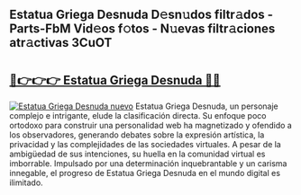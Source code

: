 ## Estatua Griega Desnuda D𝚎sn𝚞dos filtr𝚊dos - Parts-FbM Vid𝚎os f𝚘tos - N𝚞evas filtr𝚊ciones atr𝚊ctivas 3CuOT

# <h2><a href="http://mb0abg.tromn.icu/?c=Estatua+Griega+Desnuda">🔗👉👉👉 Estatua Griega Desnuda 🔗🔗</a></h2>

[![Estatua Griega Desnuda nuevo](https://i.imgur.com/pEAQMta.gif)](http://mb0abg.tromn.icu/?c=Estatua+Griega+Desnuda)
Estatua Griega Desnuda, un personaje complejo e intrigante, elude la clasificación directa. Su enfoque poco ortodoxo para construir una personalidad web ha magnetizado y ofendido a los observadores, generando debates sobre la expresión artística, la privacidad y las complejidades de las sociedades virtuales. A pesar de la ambigüedad de sus intenciones, su huella en la comunidad virtual es imborrable. Impulsado por una determinación inquebrantable y un carisma innegable, el progreso de Estatua Griega Desnuda en el mundo digital es ilimitado.
